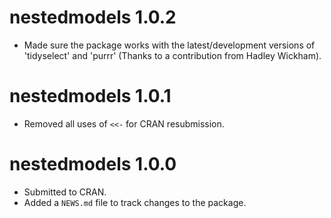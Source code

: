 # nestedmodels 1.0.2

* Made sure the package works with the latest/development versions of 'tidyselect' and 'purrr' (Thanks to a contribution from Hadley Wickham).

# nestedmodels 1.0.1

* Removed all uses of `<<-` for CRAN resubmission.

# nestedmodels 1.0.0

* Submitted to CRAN.
* Added a `NEWS.md` file to track changes to the package.
